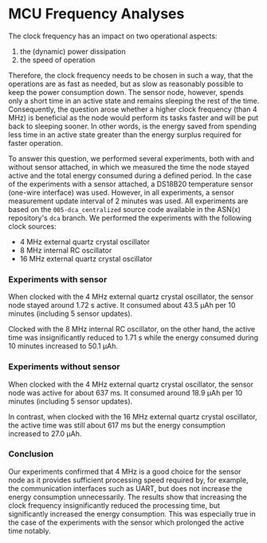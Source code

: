 # MCU Frequency Analyses #

The clock frequency has an impact on two operational aspects:

1. the (dynamic) power dissipation
2. the speed of operation

Therefore, the clock frequency needs to be chosen in such a way, that the operations are as fast as needed, but as slow as reasonably possible to keep the power consumption down.
The sensor node, however, spends only a short time in an active state and remains sleeping the rest of the time.
Consequently, the question arose whether a higher clock frequency (than 4 MHz) is beneficial as the node would perform its tasks faster and will be put back to sleeping sooner.
In other words, is the energy saved from spending less time in an active state greater than the energy surplus required for faster operation.

To answer this question, we performed several experiments, both with and without sensor attached, in which we measured the time the node stayed active and the total energy consumed during a defined period.
In the case of the experiments with a sensor attached, a DS18B20 temperature sensor (one-wire interface) was used.
However, in all experiments, a sensor measurement update interval of 2 minutes was used.
All experiments are based on the `005-dca_centralized` source code available in the ASN(x) repository's `dca` branch.
We performed the experiments with the following clock sources:

* 4 MHz external quartz crystal oscillator
* 8 MHz internal RC oscillator
* 16 MHz external quartz crystal oscillator


### Experiments with sensor ###

When clocked with the 4 MHz external quartz crystal oscillator, the sensor node stayed around 1.72 s active.
It consumed about 43.5 µAh per 10 minutes (including 5 sensor updates).

Clocked with the 8 MHz internal RC oscillator, on the other hand, the active time was insignificantly reduced to 1.71 s while the energy consumed during 10 minutes increased to 50.1 µAh.


### Experiments without sensor ###

When clocked with the 4 MHz external quartz crystal oscillator, the sensor node was active for about 637 ms.
It consumed around 18.9 µAh per 10 minutes (including 5 sensor updates).

In contrast, when clocked with the 16 MHz external quartz crystal oscillator, the active time was still about 617 ms but the energy consumption increased to 27.0 µAh.


### Conclusion ###

Our experiments confirmed that 4 MHz is a good choice for the sensor node as it provides sufficient processing speed required by, for example, the communication interfaces such as UART, but does not increase the energy consumption unnecessarily.
The results show that increasing the clock frequency insignificantly reduced the processing time, but significantly increased the energy consumption.
This was especially true in the case of the experiments with the sensor which prolonged the active time notably.
